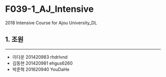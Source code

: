 # F039-1_AJ_Intensive
2018 Intensive Course for Ajou University_DL

## 1. 조원
----------
* 이다운 201420983 rhdrlvnd
* 김동현 201420981 ehgus6260
* 박준혁 201620940 YouDaHe
